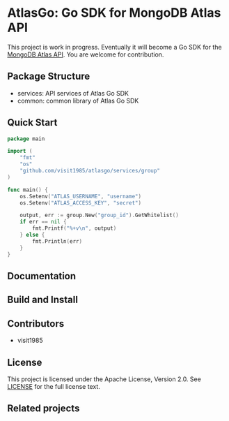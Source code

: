 # AtlasGo: Go SDK for MongoDB Atlas API

This project is work in progress. Eventually it will become a Go SDK for the [MongoDB Atlas API](https://docs.atlas.mongodb.com/api/). You are welcome for contribution.


## Package Structure

*  services: API services of Atlas Go SDK
*  common: common library of Atlas Go SDK


## Quick Start

```go
package main

import (
    "fmt"
    "os"
    "github.com/visit1985/atlasgo/services/group"
)

func main() {
    os.Setenv("ATLAS_USERNAME", "username")
    os.Setenv("ATLAS_ACCESS_KEY", "secret")

    output, err := group.New("group_id").GetWhitelist()
    if err == nil {
        fmt.Printf("%+v\n", output)
    } else {
        fmt.Println(err)
    }
}
```


## Documentation


## Build and Install


## Contributors

* visit1985


## License

This project is licensed under the Apache License, Version 2.0. See [LICENSE](https://github.com/visit1985/atlasgo/blob/master/LICENSE.txt) for the full license text.


## Related projects

